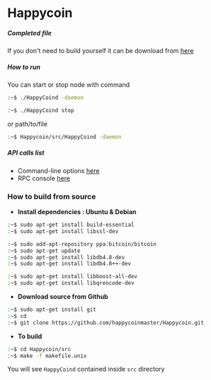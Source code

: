 # Happycoin

##### Completed file
If you don't need to build yourself it can be download from [here](https://github.com/happycoinmaster/Happycoin/tree/master/Completed_filedebian_ubuntu)

##### How to run

You can start or stop node with command
```bash
:~$ ./HappyCoind -daemon
```
```bash
:~$ ./HappyCoind stop
```

or path/to/file

```bash
:~$ Happycoin/src/HappyCoind -daemon
```


##### API calls list
* Command-line options [here](https://github.com/happycoinmaster/Happycoin/blob/master/doc/Command-line%20options.md)
* RPC console [here](https://github.com/happycoinmaster/Happycoin/blob/master/doc/RPC%20console.md)




### How to build from source
* **Install dependencies : Ubuntu & Debian**
```bash
:~$ sudo apt-get install build-essential
:~$ sudo apt-get install libssl-dev

:~$ sudo add-apt-repository ppa:bitcoin/bitcoin
:~$ sudo apt-get update
:~$ sudo apt-get install libdb4.8-dev
:~$ sudo apt-get install libdb4.8++-dev

:~$ sudo apt-get install libboost-all-dev
:~$ sudo apt-get install libqrencode-dev
```

* **Download source from Github**
```bash
:~$ sudo apt-get install git
:~$ cd
:~$ git clone https://github.com/happycoinmaster/Happycoin.git
```
* **To build**
```bash
:~$ cd Happycoin/src
:~$ make -f makefile.unix
```
You will see `HappyCoind` contained inside `src` directory